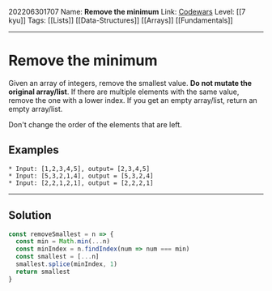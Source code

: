 202206301707
Name: **Remove the minimum**
Link: [Codewars]()
Level:  [[7 kyu]]
Tags: [[Lists]] [[Data-Structures]] [[Arrays]] [[Fundamentals]]

---

# Remove the minimum

Given an array of integers, remove the smallest value. **Do not mutate the original array/list**. If there are multiple elements with the same value, remove the one with a lower index. If you get an empty array/list, return an empty array/list.

Don't change the order of the elements that are left.

## Examples

```
* Input: [1,2,3,4,5], output= [2,3,4,5]
* Input: [5,3,2,1,4], output = [5,3,2,4]
* Input: [2,2,1,2,1], output = [2,2,2,1]
```

---

## Solution

``` javascript
const removeSmallest = n => {
  const min = Math.min(...n)
  const minIndex = n.findIndex(num => num === min)
  const smallest = [...n]
  smallest.splice(minIndex, 1)
  return smallest
}
```